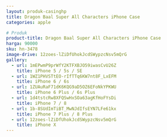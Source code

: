 ```yaml
---
layout: produk-casinghp
title: Dragon Baal Super All Characters iPhone Case
categories: apple

# Produk
product-title: Dragon Baal Super All Characters iPhone Case
harga: 90000
sku: hn-3478
image-drive: 12zoes-lZiDfUhokJcdSWypzcNsv5mQrG
gallery:
  - url: 1mEPwmP9prWfY2KTFXBJO59iwasCvU26Z
    title: iPhone 5 / 5s / SE
  - url: 1WZ1PHVSTtEO-rIfTTq6KW7nt8F_LxEFM
    title: iPhone 6 / 6s
  - url: 1ZUAuRaF71dK6KQG9aD5OZ6EFoNkYPKWU
    title: iPhone 6 Plus / 6s Plus
  - url: 1d4tstcRw8XFQSwHxSOa63agKfHoFYsDi
    title: iPhone 7 / 8
  - url: 1b-8SUdImTiBT_MwNJdIfsEYN7LFe61kx
    title: iPhone 7 Plus / 8 Plus
  - url: 12zoes-lZiDfUhokJcdSWypzcNsv5mQrG
    title: iPhone X
---
```

